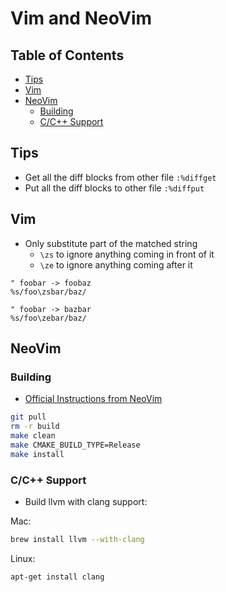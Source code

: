 # Vim and NeoVim

## Table of Contents

<!-- vim-markdown-toc GFM -->
* [Tips](#tips)
* [Vim](#vim)
* [NeoVim](#neovim)
    * [Building](#building)
    * [C/C++ Support](#cc-support)

<!-- vim-markdown-toc -->

## Tips

- Get all the diff blocks from other file `:%diffget`
- Put all the diff blocks to other file `:%diffput`

## Vim

- Only substitute part of the matched string
    - `\zs` to ignore anything coming in front of it
    - `\ze` to ignore anything coming after it

```vim
" foobar -> foobaz
%s/foo\zsbar/baz/

" foobar -> bazbar
%s/foo\zebar/baz/
```

## NeoVim

### Building

- [Official Instructions from NeoVim](https://github.com/neovim/neovim/wiki/Building-Neovim)

```bash
git pull
rm -r build
make clean
make CMAKE_BUILD_TYPE=Release
make install
```

### C/C++ Support

- Build llvm with clang support:

Mac:

```bash
brew install llvm --with-clang
```

Linux:

```bash
apt-get install clang
```

